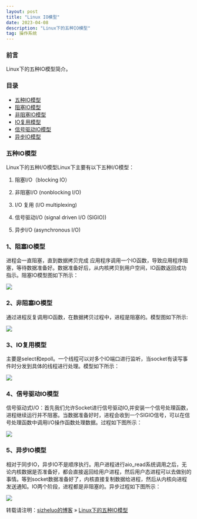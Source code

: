 ```yaml
---
layout: post
title: "Linux IO模型"
date: 2023-04-08
description: "Linux下的五种IO模型"
tag: 操作系统
---
```


### 前言

Linux下的五种IO模型简介。

### 目录

* [五种IO模型](#chapter1)
* [阻塞IO模型](#chapter2)
* [非阻塞IO模型](#chapter3)
* [IO复用模型](#chapter4)
* [信号驱动IO模型](#chapter5)
* [异步IO模型](#chapter6)

### <a name="chapter1"></a>五种IO模型

Linux下的五种I/O模型Linux下主要有以下五种I/O模型：

1. 阻塞I/O（blocking IO）

2. 非阻塞I/O (nonblocking I/O)

3. I/O 复用 (I/O multiplexing)

4. 信号驱动I/O (signal driven I/O (SIGIO))

5. 异步I/O (asynchronous I/O)

### <a name="chapter2"></a>1、阻塞IO模型

进程会一直阻塞，直到数据拷贝完成 应用程序调用一个IO函数，导致应用程序阻塞，等待数据准备好。数据准备好后，从内核拷贝到用户空间，IO函数返回成功指示。阻塞IO模型图如下所示：

![](https://s3.uuu.ovh/imgs/2023/04/08/a96358d4f1f26d85.png)

### <a name="chapter3"></a>2、非阻塞IO模型

通过进程反复调用IO函数，在数据拷贝过程中，进程是阻塞的。模型图如下所示:

![](https://s3.uuu.ovh/imgs/2023/04/08/6e6b3e864487507a.png)

### <a name="chapter4"></a>3、IO复用模型

主要是select和epoll。一个线程可以对多个IO端口进行监听，当socket有读写事件时分发到具体的线程进行处理。模型如下所示：

![](https://s3.uuu.ovh/imgs/2023/04/08/6ebb27489b5668cb.png)

### <a name="chapter5"></a>4、信号驱动IO模型

信号驱动式I/O：首先我们允许Socket进行信号驱动IO,并安装一个信号处理函数，进程继续运行并不阻塞。当数据准备好时，进程会收到一个SIGIO信号，可以在信号处理函数中调用I/O操作函数处理数据。过程如下图所示：

![](https://s3.uuu.ovh/imgs/2023/04/08/04935453025bdbb8.png)

### <a name="chapter6"></a>5、异步IO模型

相对于同步IO，异步IO不是顺序执行。用户进程进行aio_read系统调用之后，无论内核数据是否准备好，都会直接返回给用户进程，然后用户态进程可以去做别的事情。等到socket数据准备好了，内核直接复制数据给进程，然后从内核向进程发送通知。IO两个阶段，进程都是非阻塞的。异步过程如下图所示：

![](https://s3.uuu.ovh/imgs/2023/04/08/2ca15f43fc8b9e37.png)

转载请注明：[sizheluo的博客](https://sizheluo.github.io) » [Linux下的五种IO模型](https://sizheluo.github.io/2023/03/Linux下的五种IO模型/)